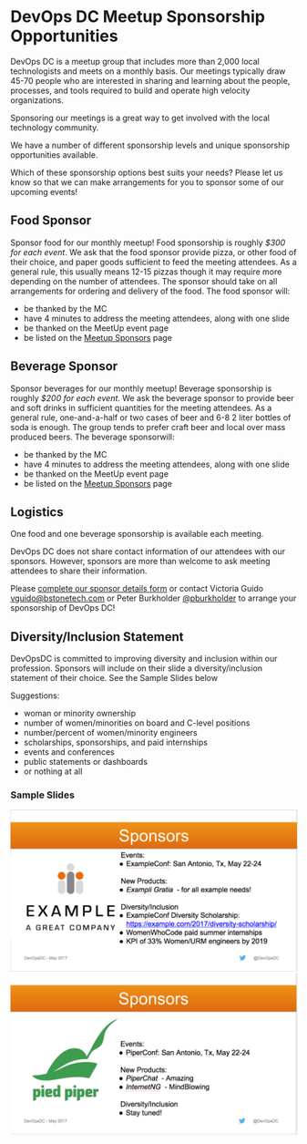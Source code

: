 # DevOps DC Meetup Sponsorship Opportunities

DevOps DC is a meetup group that includes more than 2,000 local technologists and meets on a monthly basis.  Our meetings typically draw 45-70 people who are interested in sharing and learning about the people, processes, and tools required to build and operate high velocity organizations.

Sponsoring our meetings is a great way to get involved with the local technology community.

We have a number of different sponsorship levels and unique sponsorship opportunities available.

Which of these sponsorship options best suits your needs? Please let us know so that we can make arrangements for you to sponsor some of our upcoming events!

## Food Sponsor

Sponsor food for our monthly meetup!  Food sponsorship is roughly *$300 for each event*.  We ask that the food sponsor provide pizza, or other food of their choice, and paper goods sufficient to feed the meeting attendees.  As a general rule, this usually means 12-15 pizzas though it may require more depending on the number of attendees.  The sponsor should take on all arrangements for ordering and delivery of the food.  The food sponsor will:
  * be thanked by the MC
  * have 4 minutes to address the meeting attendees, along with one slide
  * be thanked on the MeetUp event page
  * be listed on the [Meetup Sponsors](https://www.meetup.com/DevOpsDC/sponsors/) page

## Beverage Sponsor

Sponsor beverages for our monthly meetup!  Beverage sponsorship is roughly *$200 for each event*.  We ask the beverage sponsor to provide beer and soft drinks in sufficient quantities for the meeting attendees.  As a general rule, one-and-a-half or two cases of beer and 6-8 2 liter bottles of soda is enough.  The group tends to prefer craft beer and local over mass produced beers.  The beverage sponsorwill:
  * be thanked by the MC
  * have 4 minutes to address the meeting attendees, along with one slide
  * be thanked on the MeetUp event page
  * be listed on the [Meetup Sponsors](https://www.meetup.com/DevOpsDC/sponsors/) page
  
## Logistics

One food and one beverage sponsorship is available each meeting.

DevOps DC does not share contact information of our attendees with our sponsors.  However, sponsors are more than welcome to ask meeting attendees to share their information.

Please [complete our sponsor details form](https://goo.gl/forms/gM855liUoZAw4q8X2) or contact Victoria Guido [vguido@bstonetech.com](mailto:vguido@bstonetech.com) or Peter Burkholder [@pburkholder](https://twitter.com/pburkholder) to arrange your sponsorship of DevOps DC!

## Diversity/Inclusion Statement

DevOpsDC is committed to improving diversity and inclusion within our profession. Sponsors will include on their slide a diversity/inclusion statement of their choice. See the Sample Slides below 

Suggestions:
- woman or minority ownership
- number of women/minorities on board and C-level positions
- number/percent of women/minority engineers
- scholarships, sponsorships, and paid internships
- events and conferences
- public statements or dashboards
- or nothing at all

### Sample Slides

![Example.com](/images/example.png)
![Piped Piper](/images/piper.png)

